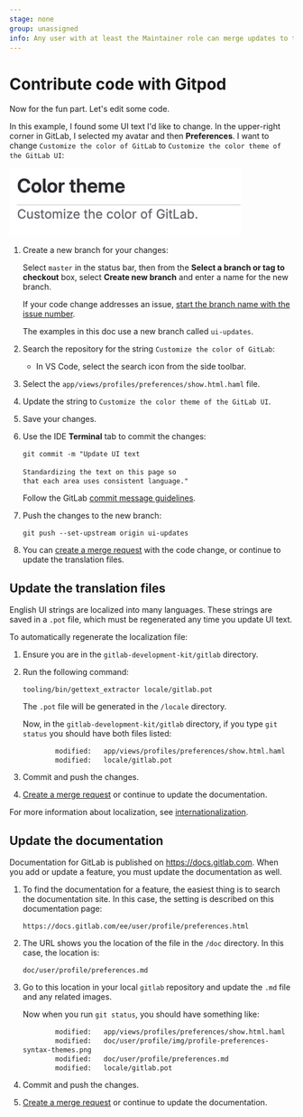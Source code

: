 ```yaml
---
stage: none
group: unassigned
info: Any user with at least the Maintainer role can merge updates to this content. For details, see https://docs.gitlab.com/ee/development/development_processes.html#development-guidelines-review.
---
```


# Contribute code with Gitpod

Now for the fun part. Let's edit some code.

In this example, I found some UI text I'd like to change.
In the upper-right corner in GitLab, I selected my avatar and then **Preferences**.
I want to change `Customize the color of GitLab` to `Customize the color theme of the GitLab UI`:

![The UI text in GitLab before making the change.](../img/ui_color_theme_before_v16_9.png)

1. Create a new branch for your changes:

   Select `master` in the status bar, then from the **Select a branch or tag to checkout** box,
   select **Create new branch** and enter a name for the new branch.

   If your code change addresses an issue, [start the branch name with the issue number](../../../user/project/repository/branches/index.md#prefix-branch-names-with-issue-numbers).

   The examples in this doc use a new branch called `ui-updates`.

1. Search the repository for the string `Customize the color of GitLab`:

   - In VS Code, select the search icon <i class="fa fa-search fa-flip-horizontal" aria-hidden="true"></i> from the side toolbar.

1. Select the `app/views/profiles/preferences/show.html.haml` file.
1. Update the string to `Customize the color theme of the GitLab UI`.
1. Save your changes.
1. Use the IDE **Terminal** tab to commit the changes:

   ```shell
   git commit -m "Update UI text

   Standardizing the text on this page so
   that each area uses consistent language."
   ```

   Follow the GitLab
   [commit message guidelines](../merge_request_workflow.md#commit-messages-guidelines).

1. Push the changes to the new branch:

   ```shell
   git push --set-upstream origin ui-updates
   ```

1. You can [create a merge request](mr-review.md) with the code change,
   or continue to update the translation files.

## Update the translation files

English UI strings are localized into many languages.
These strings are saved in a `.pot` file, which must be regenerated
any time you update UI text.

To automatically regenerate the localization file:

1. Ensure you are in the `gitlab-development-kit/gitlab` directory.
1. Run the following command:

   ```shell
   tooling/bin/gettext_extractor locale/gitlab.pot
   ```

   The `.pot` file will be generated in the `/locale` directory.

   Now, in the `gitlab-development-kit/gitlab` directory, if you type `git status`
   you should have both files listed:

   ```shell
           modified:   app/views/profiles/preferences/show.html.haml
           modified:   locale/gitlab.pot
   ```

1. Commit and push the changes.
1. [Create a merge request](mr-review.md) or continue to update the documentation.

For more information about localization, see [internationalization](../../i18n/externalization.md).

## Update the documentation

Documentation for GitLab is published on <https://docs.gitlab.com>.
When you add or update a feature, you must update the documentation as well.

1. To find the documentation for a feature, the easiest thing is to search the
   documentation site. In this case, the setting is described on this documentation page:

   ```plaintext
   https://docs.gitlab.com/ee/user/profile/preferences.html
   ```

1. The URL shows you the location of the file in the `/doc` directory.
   In this case, the location is:

   ```plaintext
   doc/user/profile/preferences.md
   ```

1. Go to this location in your local `gitlab` repository and update the `.md` file
   and any related images.

   Now when you run `git status`, you should have something like:

   ```plaintext
           modified:   app/views/profiles/preferences/show.html.haml
           modified:   doc/user/profile/img/profile-preferences-syntax-themes.png
           modified:   doc/user/profile/preferences.md
           modified:   locale/gitlab.pot
   ```

1. Commit and push the changes.
1. [Create a merge request](mr-review.md) or continue to update the documentation.
